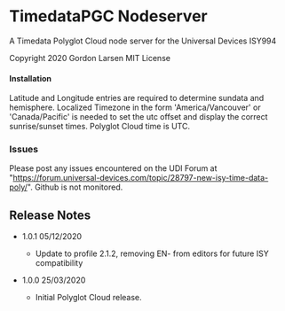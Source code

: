 # TimedataPGC Nodeserver
A Timedata Polyglot Cloud node server for the Universal Devices ISY994

Copyright 2020 Gordon Larsen MIT License

#### Installation
Latitude and Longitude entries are required to determine sundata and hemisphere.
Localized Timezone in the form 'America/Vancouver' or 'Canada/Pacific' is needed to set the utc offset and display the
correct sunrise/sunset times.  Polyglot Cloud time is UTC. 

### Issues
Please post any issues encountered on the UDI Forum at "https://forum.universal-devices.com/topic/28797-new-isy-time-data-poly/".  Github is not monitored.

## Release Notes

- 1.0.1 05/12/2020 
    - Update to profile 2.1.2, removing EN- from editors for future ISY compatibility
    
- 1.0.0 25/03/2020 
    - Initial Polyglot Cloud release.
